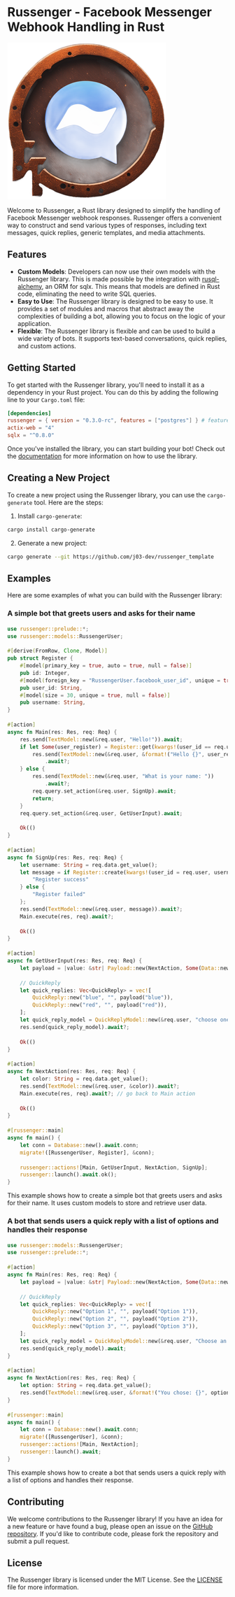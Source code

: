 # Russenger - Facebook Messenger Webhook Handling in Rust

![Russenger Logo](./image.png)

Welcome to Russenger, a Rust library designed to simplify the handling of Facebook Messenger webhook responses. Russenger offers a convenient way to construct and send various types of responses, including text messages, quick replies, generic templates, and media attachments.

## Features

- **Custom Models**: Developers can now use their own models with the Russenger library. This is made possible by the integration with [rusql-alchemy](https:://github.com/russenger/rusql-alchemy), an ORM for sqlx. This means that models are defined in Rust code, eliminating the need to write SQL queries.
- **Easy to Use**: The Russenger library is designed to be easy to use. It provides a set of modules and macros that abstract away the complexities of building a bot, allowing you to focus on the logic of your application.
- **Flexible**: The Russenger library is flexible and can be used to build a wide variety of bots. It supports text-based conversations, quick replies, and custom actions.

## Getting Started

To get started with the Russenger library, you'll need to install it as a dependency in your Rust project. You can do this by adding the following line to your `Cargo.toml` file:

```toml
[dependencies]
russenger = { version = "0.3.O-rc", features = ["postgres"] } # features 'sqlite, postgres, mysql'
actix-web = "4"
sqlx = "^0.8.0"
```

Once you've installed the library, you can start building your bot! Check out the [documentation](https://docs.rs/russenger) for more information on how to use the library.

## Creating a New Project

To create a new project using the Russenger library, you can use the `cargo-generate` tool. Here are the steps:

1. Install `cargo-generate`:

```bash
cargo install cargo-generate
```

2. Generate a new project:

```bash
cargo generate --git https://github.com/j03-dev/russenger_template
```

## Examples

Here are some examples of what you can build with the Russenger library:

### A simple bot that greets users and asks for their name

```rust
use russenger::prelude::*;
use russenger::models::RussengerUser;

#[derive(FromRow, Clone, Model)]
pub struct Register {
    #[model(primary_key = true, auto = true, null = false)]
    pub id: Integer,
    #[model(foreign_key = "RussengerUser.facebook_user_id", unique = true, null = false)]
    pub user_id: String,
    #[model(size = 30, unique = true, null = false)]
    pub username: String,
}

#[action]
async fn Main(res: Res, req: Req) {
    res.send(TextModel::new(&req.user, "Hello!")).await;
    if let Some(user_register) = Register::get(kwargs!(user_id == req.user), &req.query.conn).await {
        res.send(TextModel::new(&req.user, &format!("Hello {}", user_register.username)))
            .await?;
    } else {
        res.send(TextModel::new(&req.user, "What is your name: "))
            .await?;
        req.query.set_action(&req.user, SignUp).await;
        return;
    }
    req.query.set_action(&req.user, GetUserInput).await;

    Ok(()
}

#[action]
async fn SignUp(res: Res, req: Req) {
    let username: String = req.data.get_value();
    let message = if Register::create(kwargs!(user_id = req.user, username = username), &req.query.conn).await {
        "Register success"
    } else {
        "Register failed"
    };
    res.send(TextModel::new(&req.user, message)).await?;
    Main.execute(res, req).await?;

    Ok(()
}

#[action]
async fn GetUserInput(res: Res, req: Req) {
    let payload = |value: &str| Payload::new(NextAction, Some(Data::new(value, None)));

    // QuickReply
    let quick_replies: Vec<QuickReply> = vec![
        QuickReply::new("blue", "", payload("blue")),
        QuickReply::new("red", "", payload("red")),
    ];
    let quick_reply_model = QuickReplyModel::new(&req.user, "choose one color", quick_replies);
    res.send(quick_reply_model).await?;

    Ok(()
}

#[action]
async fn NextAction(res: Res, req: Req) {
    let color: String = req.data.get_value();
    res.send(TextModel::new(&req.user, &color)).await?;
    Main.execute(res, req).await?; // go back to Main action

    Ok(()
}

#[russenger::main]
async fn main() {
    let conn = Database::new().await.conn;
    migrate!([RussengerUser, Register], &conn);

    russenger::actions![Main, GetUserInput, NextAction, SignUp];
    russenger::launch().await.ok();
}
```

This example shows how to create a simple bot that greets users and asks for their name. It uses custom models to store and retrieve user data.

### A bot that sends users a quick reply with a list of options and handles their response

```rust
use russenger::models::RussengerUser;
use russenger::prelude::*;

#[action]
async fn Main(res: Res, req: Req) {
    let payload = |value: &str| Payload::new(NextAction, Some(Data::new(value, None)));

    // QuickReply
    let quick_replies: Vec<QuickReply> = vec![
        QuickReply::new("Option 1", "", payload("Option 1")),
        QuickReply::new("Option 2", "", payload("Option 2")),
        QuickReply::new("Option 3", "", payload("Option 3")),
    ];
    let quick_reply_model = QuickReplyModel::new(&req.user, "Choose an option:", quick_replies);
    res.send(quick_reply_model).await;
}

#[action]
async fn NextAction(res: Res, req: Req) {
    let option: String = req.data.get_value();
    res.send(TextModel::new(&req.user, &format!("You chose: {}", option))).await;
}

#[russenger::main]
async fn main() {
    let conn = Database::new().await.conn;
    migrate!([RussengerUser], &conn);
    russenger::actions![Main, NextAction];
    russenger::launch().await;
}
```

This example shows how to create a bot that sends users a quick reply with a list of options and handles their response.

## Contributing

We welcome contributions to the Russenger library! If you have an idea for a new feature or have found a bug, please open an issue on the [GitHub repository](https://github.com/russenger/russenger). If you'd like to contribute code, please fork the repository and submit a pull request.

## License

The Russenger library is licensed under the MIT License. See the [LICENSE](https://github.com/russenger/russenger/blob/main/LICENSE) file for more information.
